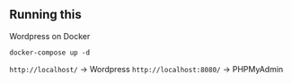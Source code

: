 ## Running this
Wordpress on Docker

`docker-compose up -d`

`http://localhost/` -> Wordpress
`http://localhost:8080/` -> PHPMyAdmin
